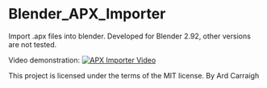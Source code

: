 # Blender_APX_Importer
 Import .apx files into blender.
 Developed for Blender 2.92, other versions are not tested.

 Video demonstration:
 [![APX Importer Video](https://img.youtube.com/vi/6rWYBpd8NaM/0.jpg)](https://www.youtube.com/watch?v=6rWYBpd8NaM)

 This project is licensed under the terms of the MIT license.
 By Ard Carraigh
